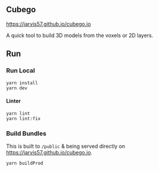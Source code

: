 ## Cubego

https://jarvis57.github.io/cubego.io

A quick tool to build 3D models from the voxels or 2D layers.

## Run

### Run Local

```
yarn install
yarn dev
```

#### Linter

```
yarn lint
yarn lint:fix
```

### Build Bundles

This is built to `/public` & being served directly on https://jarvis57.github.io/cubego.io.

```
yarn buildProd
```
